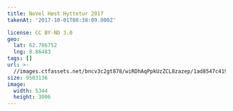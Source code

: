 ```yaml
---
title: NoVel Høst Hyttetur 2017
takenAt: '2017-10-01T08:38:09.000Z'

license: CC BY-ND 3.0
geo:
  lat: 62.786752
  lng: 8.86483
tags: []
url: >-
  //images.ctfassets.net/bncv3c2gt878/wiRDhAqPpkUzZCL8zazep/1ad8547c419c48342e89c967e1021dab/novel-hst-hyttetur-2017_36766780493_o
size: 9503136
image:
  width: 5344
  height: 3006
---
```

